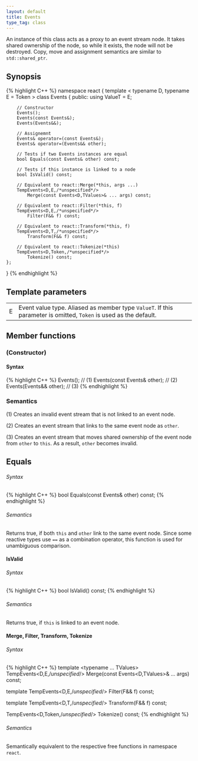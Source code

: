 ```yaml
---
layout: default
title: Events
type_tag: class
---
```

An instance of this class acts as a proxy to an event stream node.
It takes shared ownership of the node, so while it exists, the node will not be destroyed.
Copy, move and assignment semantics are similar to `std::shared_ptr`.

## Synopsis
{% highlight C++ %}
namespace react
{
    template
    <
        typename D,
        typename E = Token 
    >
    class Events
    {
    public:
        using ValueT = E;

        // Constructor
        Events();
        Events(const Events&);
        Events(Events&&);

        // Assignemnt
        Events& operator=(const Events&);
        Events& operator=(Events&& other);

        // Tests if two Events instances are equal
        bool Equals(const Events& other) const;

        // Tests if this instance is linked to a node
        bool IsValid() const;

        // Equivalent to react::Merge(*this, args ...)
        TempEvents<D,E,/*unspecified*/>
            Merge(const Events<D,TValues>& ... args) const;

        // Equivalent to react::Filter(*this, f)
        TempEvents<D,E,/*unspecified*/>
            Filter(F&& f) const;

        // Equivalent to react::Transform(*this, f)
        TempEvents<D,T,/*unspecified*/>
            Transform(F&& f) const;

        // Equivalent to react::Tokenize(*this)
        TempEvents<D,Token,/*unspecified*/>
            Tokenize() const;
    };
}
{% endhighlight %}
## Template parameters
<table>
<tr>
<td>E</td>
<td>Event value type. Aliased as member type <code>ValueT</code>. If this parameter is omitted, <code>Token</code> is used as the default.</td>
</tr>
</table>

## Member functions

### (Constructor)
#### Syntax
{% highlight C++ %}
Events();                    // (1)
Events(const Events& other); // (2)
Events(Events&& other);      // (3)
{% endhighlight %}
### Semantics
(1) Creates an invalid event stream that is not linked to an event node.

(2) Creates an event stream that links to the same event node as `other`.

(3) Creates an event stream that moves shared ownership of the event node from `other` to `this`.
As a result, `other` becomes invalid.

## Equals
###### Syntax
{% highlight C++ %}
bool Equals(const Events& other) const;
{% endhighlight %}

###### Semantics
Returns true, if both `this` and `other` link to the same event node.
Since some reactive types use `==` as a combination operator, this function is used for unambiguous comparison.

#### IsValid
###### Syntax
{% highlight C++ %}
bool IsValid() const;
{% endhighlight %}

###### Semantics
Returns true, if `this` is linked to an event node.

#### Merge, Filter, Transform, Tokenize
###### Syntax
{% highlight C++ %}
template <typename ... TValues>
TempEvents<D,E,/*unspecified*/> Merge(const Events<D,TValues>& ... args) const;

template <typename F>
TempEvents<D,E,/*unspecified*/> Filter(F&& f) const;

template <typename F>
TempEvents<D,T,/*unspecified*/> Transform(F&& f) const;

TempEvents<D,Token,/*unspecified*/> Tokenize() const;
{% endhighlight %}

###### Semantics
Semantically equivalent to the respective free functions in namespace `react`.